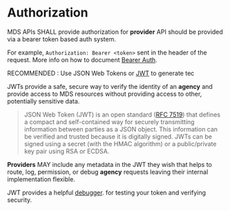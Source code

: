 # Authorization


MDS APIs SHALL provide authorization for **provider** API should be provided via a bearer token based auth system. 

For example, `Authorization: Bearer <token>` sent in the header of the request. More info on how to document [Bearer Auth](https://swagger.io/docs/specification/authentication/bearer-authentication/). 


RECOMMENDED : Use JSON Web Tokens or [JWT](https://jwt.io/introduction/) to generate tec

JWTs provide a safe, secure way to verify the identity of an **agency** and provide access to MDS resources without providing access to other, potentially sensitive data.

> JSON Web Token (JWT) is an open standard ([RFC 7519](https://tools.ietf.org/html/rfc7519)) that defines a compact and self-contained way for securely transmitting information between parties as a JSON object. This information can be verified and trusted because it is digitally signed. JWTs can be signed using a secret (with the HMAC algorithm) or a public/private key pair using RSA or ECDSA.

**Providers** MAY include any metadata in the JWT they wish that helps to route, log, permission, or debug **agency** requests leaving their internal implementation flexible.

JWT provides a helpful [debugger](https://jwt.io/#debugger). for testing your token and verifying security.
